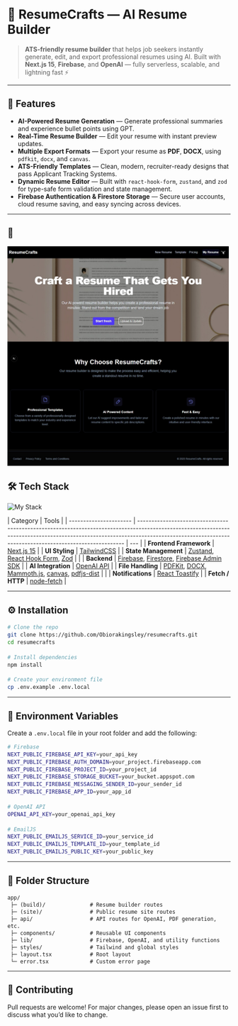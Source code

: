 # 🧠 ResumeCrafts — AI Resume Builder

> **ATS-friendly resume builder** that helps job seekers instantly generate, edit, and export professional resumes using AI.
> Built with **Next.js 15**, **Firebase**, and **OpenAI** — fully serverless, scalable, and lightning fast ⚡

---

## 🚀 Features

- **AI-Powered Resume Generation** — Generate professional summaries and experience bullet points using GPT.
- **Real-Time Resume Builder** — Edit your resume with instant preview updates.
- **Multiple Export Formats** — Export your resume as **PDF**, **DOCX**, using `pdfkit`, `docx`, and `canvas`.
- **ATS-Friendly Templates** — Clean, modern, recruiter-ready designs that pass Applicant Tracking Systems.
- **Dynamic Resume Editor** — Built with `react-hook-form`, `zustand`, and `zod` for type-safe form validation and state management.
- **Firebase Authentication & Firestore Storage** — Secure user accounts, cloud resume saving, and easy syncing across devices.

---

## 📸

<img src="./public/images/screen.jpeg" alt="App Screenshot" width="500" />

## 🛠️ Tech Stack

![My Stack](https://skillicons.dev/icons?i=ts,tailwind,nextjs,firebase)

| Category               | Tools                                                                                                                                                                                                                                 |
| ---------------------- | ------------------------------------------------------------------------------------------------------------------------------------------------------------------------------------------------------------------------------------- | --- |
| **Frontend Framework** | [Next.js 15](https://nextjs.org/)                                                                                                                                                                                                     |
| **UI Styling**         | [TailwindCSS](https://tailwindcss.com/)                                                                                                                                                                                               |
| **State Management**   | [Zustand](https://github.com/pmndrs/zustand), [React Hook Form](https://react-hook-form.com/), [Zod](https://zod.dev)                                                                                                                 |     |
| **Backend**            | [Firebase](https://firebase.google.com/), [Firestore](https://firebase.google.com/docs/firestore), [Firebase Admin SDK](https://firebase.google.com/docs/admin/setup)                                                                 |
| **AI Integration**     | [OpenAI API](https://platform.openai.com/)                                                                                                                                                                                            |
| **File Handling**      | [PDFKit](https://pdfkit.org/), [DOCX](https://github.com/dolanmiu/docx), [Mammoth.js](https://github.com/mwilliamson/mammoth.js), [canvas](https://www.npmjs.com/package/canvas), [pdfjs-dist](https://github.com/mozilla/pdfjs-dist) |     |
| **Notifications**      | [React Toastify](https://fkhadra.github.io/react-toastify/)                                                                                                                                                                           |
| **Fetch / HTTP**       | [node-fetch](https://github.com/node-fetch/node-fetch)                                                                                                                                                                                |

---

## ⚙️ Installation

```bash
# Clone the repo
git clone https://github.com/Obiorakingsley/resumecrafts.git
cd resumecrafts

# Install dependencies
npm install

# Create your environment file
cp .env.example .env.local
```

---

## 🔧 Environment Variables

Create a `.env.local` file in your root folder and add the following:

```bash
# Firebase
NEXT_PUBLIC_FIREBASE_API_KEY=your_api_key
NEXT_PUBLIC_FIREBASE_AUTH_DOMAIN=your_project.firebaseapp.com
NEXT_PUBLIC_FIREBASE_PROJECT_ID=your_project_id
NEXT_PUBLIC_FIREBASE_STORAGE_BUCKET=your_bucket.appspot.com
NEXT_PUBLIC_FIREBASE_MESSAGING_SENDER_ID=your_sender_id
NEXT_PUBLIC_FIREBASE_APP_ID=your_app_id

# OpenAI API
OPENAI_API_KEY=your_openai_api_key

# EmailJS
NEXT_PUBLIC_EMAILJS_SERVICE_ID=your_service_id
NEXT_PUBLIC_EMAILJS_TEMPLATE_ID=your_template_id
NEXT_PUBLIC_EMAILJS_PUBLIC_KEY=your_public_key
```

---

## 🧠 Folder Structure

```
app/
 ├─ (build)/              # Resume builder routes
 ├─ (site)/               # Public resume site routes
 ├─ api/                  # API routes for OpenAI, PDF generation, etc.
 ├─ components/           # Reusable UI components
 ├─ lib/                  # Firebase, OpenAI, and utility functions
 ├─ styles/               # Tailwind and global styles
 ├─ layout.tsx            # Root layout
 └─ error.tsx             # Custom error page
```

---

## 🤝 Contributing

Pull requests are welcome!
For major changes, please open an issue first to discuss what you’d like to change.
